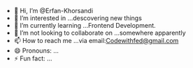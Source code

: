 - 👋 Hi, I’m @Erfan-Khorsandi
- 👀 I’m interested in ...descovering new things
- 🌱 I’m currently learning ...Frontend Development.
- 💞️ I’m not looking to collaborate on ...somewhere apparently
- 📫 How to reach me ...via email:Codewithfed@gmail.com
- 😄 Pronouns: ...
- ⚡ Fun fact: ...

<!---
Erfan-Khorsandi/Erfan-Khorsandi is a ✨ special ✨ repository because its `README.md` (this file) appears on your GitHub profile.
You can click the Preview link to take a look at your changes.
--->
